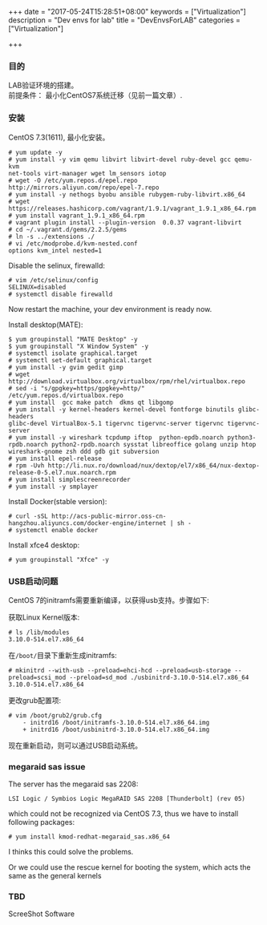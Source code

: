 +++
date = "2017-05-24T15:28:51+08:00"
keywords = ["Virtualization"]
description = "Dev envs for lab"
title = "DevEnvsForLAB"
categories = ["Virtualization"]

+++
### 目的
LAB验证环境的搭建。    
前提条件： 最小化CentOS7系统迁移（见前一篇文章）.    

### 安装
CentOS 7.3(1611), 最小化安装。    

```
# yum update -y
# yum install -y vim qemu libvirt libvirt-devel ruby-devel gcc qemu-kvm
net-tools virt-manager wget lm_sensors iotop
# wget -O /etc/yum.repos.d/epel.repo http://mirrors.aliyun.com/repo/epel-7.repo
# yum install -y nethogs byobu ansible rubygem-ruby-libvirt.x86_64
# wget https://releases.hashicorp.com/vagrant/1.9.1/vagrant_1.9.1_x86_64.rpm
# yum install vagrant_1.9.1_x86_64.rpm
# vagrant plugin install --plugin-version  0.0.37 vagrant-libvirt
# cd ~/.vagrant.d/gems/2.2.5/gems
# ln -s ../extensions ./
# vi /etc/modprobe.d/kvm-nested.conf
options kvm_intel nested=1
```
Disable the selinux, firewalld:    

```
# vim /etc/selinux/config
SELINUX=disabled
# systemctl disable firewalld
```
Now restart the machine, your dev environment is ready now.    

Install desktop(MATE):    

```
$ yum groupinstall "MATE Desktop" -y
$ yum groupinstall "X Window System" -y
# systemctl isolate graphical.target
# systemctl set-default graphical.target
# yum install -y gvim gedit gimp 
# wget http://download.virtualbox.org/virtualbox/rpm/rhel/virtualbox.repo
# sed -i "s/gpgkey=https/gpgkey=http/" /etc/yum.repos.d/virtualbox.repo
# yum install  gcc make patch  dkms qt libgomp
# yum install -y kernel-headers kernel-devel fontforge binutils glibc-headers
glibc-devel VirtualBox-5.1 tigervnc tigervnc-server tigervnc tigervnc-server
# yum install -y wireshark tcpdump iftop  python-epdb.noarch python3-rpdb.noarch python2-rpdb.noarch sysstat libreoffice golang unzip htop wireshark-gnome zsh ddd gdb git subversion 
# yum install epel-release
# rpm -Uvh http://li.nux.ro/download/nux/dextop/el7/x86_64/nux-dextop-release-0-5.el7.nux.noarch.rpm
# yum install simplescreenrecorder
# yum install -y smplayer
```

Install Docker(stable version):    

```
# curl -sSL http://acs-public-mirror.oss-cn-hangzhou.aliyuncs.com/docker-engine/internet | sh -
# systemctl enable docker
```
Install xfce4 desktop:    

```
# yum groupinstall "Xfce" -y
```

### USB启动问题
CentOS 7的initramfs需要重新编译，以获得usb支持。步骤如下:    

获取Linux Kernel版本:    

```
# ls /lib/modules
3.10.0-514.el7.x86_64
```
在`/boot/`目录下重新生成initramfs:    

```
# mkinitrd --with-usb --preload=ehci-hcd --preload=usb-storage --preload=scsi_mod --preload=sd_mod ./usbinitrd-3.10.0-514.el7.x86_64 3.10.0-514.el7.x86_64
```
更改grub配置项:    

```
# vim /boot/grub2/grub.cfg
	- initrd16 /boot/initramfs-3.10.0-514.el7.x86_64.img
	+ initrd16 /boot/usbinitrd-3.10.0-514.el7.x86_64.img
```
现在重新启动，则可以通过USB启动系统。    

### megaraid sas issue
The server has the megaraid sas 2208:    

```
LSI Logic / Symbios Logic MegaRAID SAS 2208 [Thunderbolt] (rev 05)
```
which could not be recognized via CentOS 7.3, thus we have to install
following packages:    

```
# yum install kmod-redhat-megaraid_sas.x86_64
```
I thinks this could solve the problems.   

Or we could use the rescue kernel for booting the system, which acts the same
as the general kernels
### TBD
ScreeShot Software
